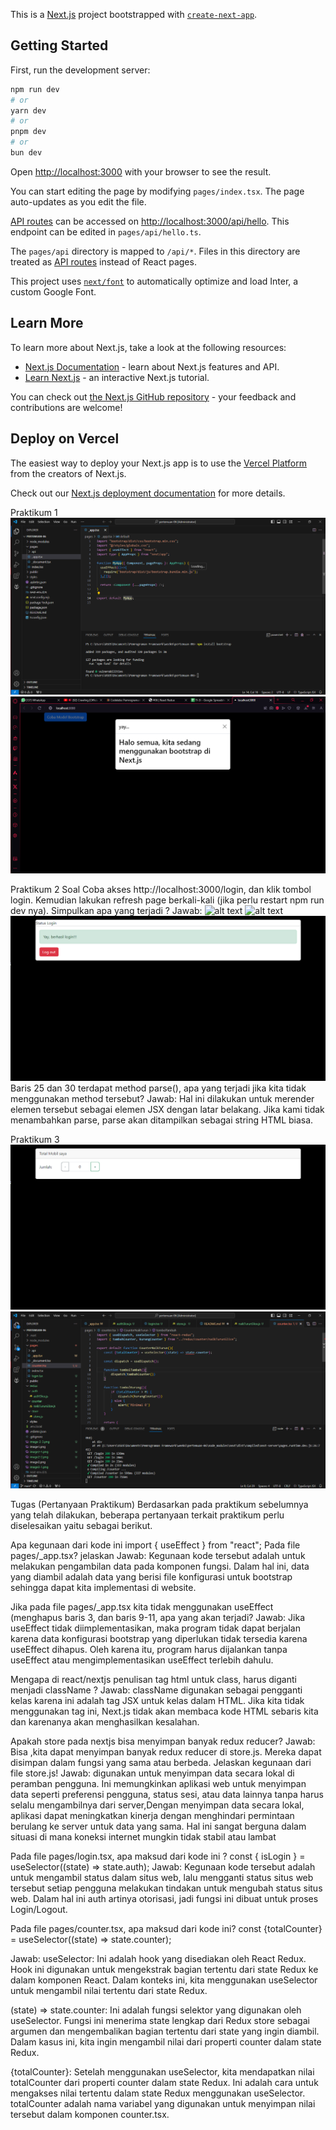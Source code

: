 This is a [Next.js](https://nextjs.org/) project bootstrapped with [`create-next-app`](https://github.com/vercel/next.js/tree/canary/packages/create-next-app).

## Getting Started

First, run the development server:

```bash
npm run dev
# or
yarn dev
# or
pnpm dev
# or
bun dev
```

Open [http://localhost:3000](http://localhost:3000) with your browser to see the result.

You can start editing the page by modifying `pages/index.tsx`. The page auto-updates as you edit the file.

[API routes](https://nextjs.org/docs/api-routes/introduction) can be accessed on [http://localhost:3000/api/hello](http://localhost:3000/api/hello). This endpoint can be edited in `pages/api/hello.ts`.

The `pages/api` directory is mapped to `/api/*`. Files in this directory are treated as [API routes](https://nextjs.org/docs/api-routes/introduction) instead of React pages.

This project uses [`next/font`](https://nextjs.org/docs/basic-features/font-optimization) to automatically optimize and load Inter, a custom Google Font.

## Learn More

To learn more about Next.js, take a look at the following resources:

- [Next.js Documentation](https://nextjs.org/docs) - learn about Next.js features and API.
- [Learn Next.js](https://nextjs.org/learn) - an interactive Next.js tutorial.

You can check out [the Next.js GitHub repository](https://github.com/vercel/next.js/) - your feedback and contributions are welcome!

## Deploy on Vercel

The easiest way to deploy your Next.js app is to use the [Vercel Platform](https://vercel.com/new?utm_medium=default-template&filter=next.js&utm_source=create-next-app&utm_campaign=create-next-app-readme) from the creators of Next.js.

Check out our [Next.js deployment documentation](https://nextjs.org/docs/deployment) for more details.


Praktikum 1
![alt text](image1.png)
![alt text](image2.png)

Praktikum 2 
Soal
Coba akses http://localhost:3000/login, dan klik tombol login. Kemudian lakukan refresh page berkali-kali (jika perlu restart npm run dev nya). Simpulkan apa yang terjadi ?
Jawab:
![alt text](image-2-1.png)
![alt text](image-2-2.png)
![alt text](image-2-3.png)
Baris 25 dan 30 terdapat method parse(), apa yang terjadi jika kita tidak menggunakan method tersebut?
Jawab:
Hal ini dilakukan untuk merender elemen tersebut sebagai elemen JSX dengan latar belakang. Jika kami tidak menambahkan parse, parse akan ditampilkan sebagai string HTML biasa.

Praktikum 3
![alt text](image3-1.png)
![alt text](image3-2.png)

Tugas (Pertanyaan Praktikum)
Berdasarkan pada praktikum sebelumnya yang telah dilakukan, beberapa pertanyaan terkait praktikum perlu diselesaikan yaitu sebagai berikut.

Apa kegunaan dari kode ini import { useEffect } from "react"; Pada file pages/_app.tsx? jelaskan
Jawab:
Kegunaan kode tersebut adalah untuk melakukan pengambilan data pada komponen fungsi. Dalam hal ini, data yang diambil adalah data yang berisi file konfigurasi untuk bootstrap sehingga dapat kita implementasi di website.

Jika pada file pages/_app.tsx kita tidak menggunakan useEffect (menghapus baris 3, dan baris 9-11, apa yang akan terjadi?
Jawab:
Jika useEffect tidak diimplementasikan, maka program tidak dapat berjalan karena data konfigurasi bootstrap yang diperlukan tidak tersedia karena useEffect dihapus. Oleh karena itu, program harus dijalankan tanpa useEffect atau mengimplementasikan useEffect terlebih dahulu.

Mengapa di react/nextjs penulisan tag html untuk class, harus diganti menjadi className ?
Jawab:
className digunakan sebagai pengganti kelas karena ini adalah tag JSX untuk kelas dalam HTML. Jika kita tidak menggunakan tag ini, Next.js tidak akan membaca kode HTML sebaris kita dan karenanya akan menghasilkan kesalahan.

Apakah store pada nextjs bisa menyimpan banyak redux reducer?
Jawab:
Bisa ,kita dapat menyimpan banyak redux reducer di store.js. Mereka dapat disimpan dalam fungsi yang sama atau berbeda.
Jelaskan kegunaan dari file store.js!
Jawab:
digunakan untuk menyimpan data secara lokal di peramban pengguna. Ini memungkinkan aplikasi web untuk menyimpan data seperti preferensi pengguna, status sesi, atau data lainnya tanpa harus selalu mengambilnya dari server,Dengan menyimpan data secara lokal, aplikasi dapat meningkatkan kinerja dengan menghindari permintaan berulang ke server untuk data yang sama. Hal ini sangat berguna dalam situasi di mana koneksi internet mungkin tidak stabil atau lambat

Pada file pages/login.tsx, apa maksud dari kode ini ?
const { isLogin } = useSelector((state) => state.auth);
Jawab:
Kegunaan kode tersebut adalah untuk mengambil status dalam situs web, lalu mengganti status situs web tersebut setiap pengguna melakukan tindakan untuk mengubah status situs web. Dalam hal ini auth artinya otorisasi, jadi fungsi ini dibuat untuk proses Login/Logout.

Pada file pages/counter.tsx, apa maksud dari kode ini?
const {totalCounter} = useSelector((state) => state.counter);

Jawab:
useSelector: Ini adalah hook yang disediakan oleh React Redux. Hook ini digunakan untuk mengekstrak bagian tertentu dari state Redux ke dalam komponen React. Dalam konteks ini, kita menggunakan useSelector untuk mengambil nilai tertentu dari state Redux.

(state) => state.counter: Ini adalah fungsi selektor yang digunakan oleh useSelector. Fungsi ini menerima state lengkap dari Redux store sebagai argumen dan mengembalikan bagian tertentu dari state yang ingin diambil. Dalam kasus ini, kita ingin mengambil nilai dari properti counter dalam state Redux.

{totalCounter}: Setelah menggunakan useSelector, kita mendapatkan nilai totalCounter dari properti counter dalam state Redux. Ini adalah cara untuk mengakses nilai tertentu dalam state Redux menggunakan useSelector. totalCounter adalah nama variabel yang digunakan untuk menyimpan nilai tersebut dalam komponen counter.tsx.